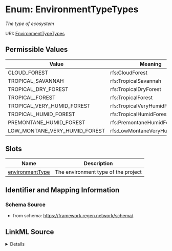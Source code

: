 # Enum: EnvironmentTypeTypes




_The type of ecosystem_



URI: [EnvironmentTypeTypes](EnvironmentTypeTypes.md)

## Permissible Values

| Value | Meaning | Description |
| --- | --- | --- |
| CLOUD_FOREST | rfs:CloudForest |  |
| TROPICAL_SAVANNAH | rfs:TropicalSavannah |  |
| TROPICAL_DRY_FOREST | rfs:TropicalDryForest |  |
| TROPICAL_FOREST | rfs:TropicalForest |  |
| TROPICAL_VERY_HUMID_FOREST | rfs:TropicalVeryHumidForest |  |
| TROPICAL_HUMID_FOREST | rfs:TropicalHumidForest |  |
| PREMONTANE_HUMID_FOREST | rfs:PremontaneHumidForest |  |
| LOW_MONTANE_VERY_HUMID_FOREST | rfs:LowMontaneVeryHumidForest |  |




## Slots

| Name | Description |
| ---  | --- |
| [environmentType](environmentType.md) | The environment type of the project |






## Identifier and Mapping Information







### Schema Source


* from schema: https://framework.regen.network/schema/




## LinkML Source

<details>
```yaml
name: EnvironmentTypeTypes
description: The type of ecosystem
from_schema: https://framework.regen.network/schema/
rank: 1000
permissible_values:
  CLOUD_FOREST:
    text: CLOUD_FOREST
    meaning: rfs:CloudForest
  TROPICAL_SAVANNAH:
    text: TROPICAL_SAVANNAH
    meaning: rfs:TropicalSavannah
  TROPICAL_DRY_FOREST:
    text: TROPICAL_DRY_FOREST
    meaning: rfs:TropicalDryForest
  TROPICAL_FOREST:
    text: TROPICAL_FOREST
    meaning: rfs:TropicalForest
  TROPICAL_VERY_HUMID_FOREST:
    text: TROPICAL_VERY_HUMID_FOREST
    meaning: rfs:TropicalVeryHumidForest
  TROPICAL_HUMID_FOREST:
    text: TROPICAL_HUMID_FOREST
    meaning: rfs:TropicalHumidForest
  PREMONTANE_HUMID_FOREST:
    text: PREMONTANE_HUMID_FOREST
    meaning: rfs:PremontaneHumidForest
  LOW_MONTANE_VERY_HUMID_FOREST:
    text: LOW_MONTANE_VERY_HUMID_FOREST
    meaning: rfs:LowMontaneVeryHumidForest

```
</details>
